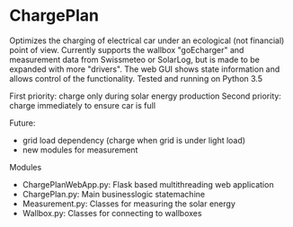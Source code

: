 # ChargePlan
Optimizes the charging of electrical car under an ecological (not financial) point of view. Currently supports the wallbox "goEcharger" and measurement data from Swissmeteo or SolarLog, but is made to be expanded with more "drivers". The web GUI shows state information and allows control of the functionality. Tested and running on Python 3.5

First priority: charge only during solar energy production
Second priority: charge immediately to ensure car is full

Future:
- grid load dependency (charge when grid is under light load)
- new modules for measurement

Modules
- ChargePlanWebApp.py: Flask based multithreading web application
- ChargePlan.py: Main businesslogic statemachine
- Measurement.py: Classes for measuring the solar energy
- Wallbox.py: Classes for connecting to wallboxes